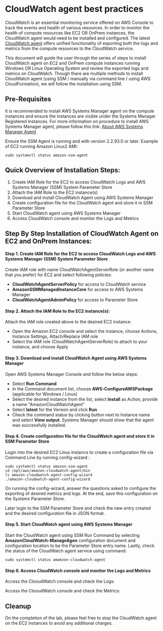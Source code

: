 # CloudWatch agent best practices

CloudWatch is an essential monitoring service offered on AWS Console to track the events and health of various resources. In order to monitor the health of compute resources like EC2 OR OnPrem instances, the CloudWatch agent would need to be installed and configured. The latest [CloudWatch agent](https://docs.aws.amazon.com/AmazonCloudWatch/latest/monitoring/Install-CloudWatch-Agent.html) offers unified functionality of exporting both the logs and metrics from the compute resources to the CloudWatch service. 

This document will guide the user through the series of steps to install CloudWatch agent on EC2 and OnPrem compute instances running Windows OR Linux Operating System and review the exported logs and metrics on CloudWatch.
Though there are multiple methods to install CloudWatch agent (using SSM / manually via command line / using AWS CloudFormation), we will follow the installation using SSM.

## Pre-Requisites

It is recommended to install AWS Systems Manager agent on the compute instances and ensure the instances are visible under the Systems Manager Registered Instances. For more information on procedure to install AWS Systems Manager agent, please follow this link: [About AWS Systems Manager Agent](https://docs.aws.amazon.com/systems-manager/latest/userguide/prereqs-ssm-agent.html)

Ensure the SSM Agent is running and with version 2.2.93.0 or later. Example of EC2 running Amazon Linux2 AMI:
```console
sudo systemctl status amazon-ssm-agent
```

## Quick Overview of Installation Steps:

1. Create IAM Role for the EC2 to access CloudWatch Logs and AWS Systems Manager (SSM) System Parameter Store
2. Attach the IAM Role to the EC2 instance(s)
3. Download and install CloudWatch Agent using AWS Systems Manager
4. Create configuration file for the CloudWatch agent and store it in SSM Parameter Store
5. Start CloudWatch agent using AWS Systems Manager
6. Access CloudWatch console and monitor the Logs and Metrics 

## Step By Step Installation of CloudWatch Agent on EC2 and OnPrem Instances:

#### Step 1. Create IAM Role for the EC2 to access CloudWatch Logs and AWS Systems Manager (SSM) System Parameter Store

Create IAM role with name CloudWatchAgentServerRole (or another name that you prefer) for EC2 and select following policies:
  * **CloudWatchAgentServerPolicy** for access to CloudWatch service
  * **AmazonSSMManagedInstanceCore** for access to AWS Systems Manager
  * **CloudWatchAgentAdminPolicy** for access to Parameter Store

#### Step 2. Attach the IAM Role to the EC2 instance(s):

Attach the IAM role created above to the desired EC2 instance:
  * Open the Amazon EC2 console and select the instance, choose Actions, Instance Settings, Attach/Replace IAM role
  * Select the IAM role (CloudWatchAgentServerRole) to attach to your instance, and choose Apply

#### Step 3. Download and install CloudWatch Agent using AWS Systems Manager

Open AWS Systems Manager Console and follow the below steps:
  * Select **Run Command**
  * In the Command document list, choose **AWS-ConfigureAWSPackage** (applicable for Windows / Linux)
  * Select the desired instance from the list, select **Install** as Action, provide a name "AmazonCloudWatchAgent"
  * Select **latest** for the Version and click **Run**
  * Check the command status by clicking button next to Instance name and select **View output**. Systems Manager should show that the agent was successfully installed.

#### Step 4. Create configuration file for the CloudWatch agent and store it in SSM Parameter Store

Login into the desired EC2 Linux instance to create a configuration file via Command Line by running config-wizard :

```console
sudo systemctl status amazon-ssm-agent
cd /opt/aws/amazon-cloudwatch-agent/bin
ls amazon-cloudwatch-agent-config-wizard
./amazon-cloudwatch-agent-config-wizard
```

On running the config-wizard, answer the questions asked to configure the exporting of desired metrics and logs. At the end, save this configuration on the Systems Parameter Store.

Later login to the SSM Parameter Store and check the new entry created and the desired configuration file in JSON format.

#### Step 5. Start CloudWatch agent using AWS Systems Manager

Start the CloudWatch agent using SSM Run Command by selecting **AmazonCloudWatch-ManageAgen** configuration document and configuration location to be the Parameter Store entry name.
Lastly, check the status of the CloudWatch agent service using command:

```console
sudo systemctl status amamzon-cloudwatch-agent
```

#### Step 6. Access CloudWatch console and monitor the Logs and Metrics 

Access the ClooudWatch console and check the Logs:


Access the ClooudWatch console and check the Metrics:


## Cleanup

On the completion of the lab, please feel free to stop the CloudWatch agent on the EC2 instances to avoid any additional charges.




